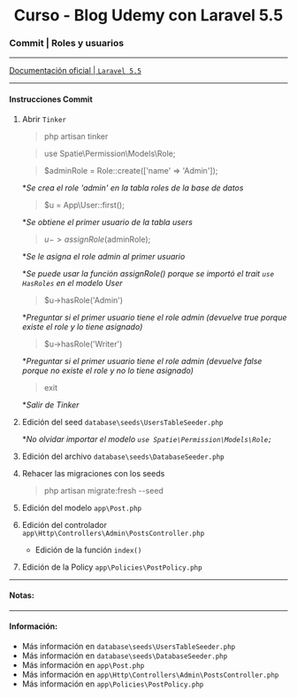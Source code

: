 
<!-- title -->
<h1 align="center">Curso - Blog Udemy con Laravel 5.5</h1>
<!-- end title -->

<!-- commit name -->
### Commit | __Roles y usuarios__
<!-- end commit name -->

- - - - - - - - - - - - - - - - - - - - - - - - - - - - - -

<!-- official documentation -->
[Documentación oficial | `Laravel 5.5` ](https://laravel.com/docs/5.5/)
<!-- end official documentation -->

- - - - - - - - - - - - - - - - - - - - - - - - - - - - - -

<!-- commit instructions -->
#### Instrucciones Commit
1. Abrir `Tinker`
   > php artisan tinker

   > use Spatie\Permission\Models\Role;

   > $adminRole = Role::create(['name' => 'Admin']);

   **Se crea el role 'admin' en la tabla roles de la base de datos*
   > $u = App\User::first();
   
     **Se obtiene el primer usuario de la tabla users*
   > $u->assignRole($adminRole);

   **Se le asigna el role admin al primer usuario*

   **Se puede usar la función assignRole() porque se importó el trait `use HasRoles` en el modelo User*
   > $u->hasRole('Admin')

   **Preguntar si el primer usuario tiene el role admin (devuelve true porque existe el role y lo tiene asignado)*
   > $u->hasRole('Writer')

   **Preguntar si el primer usuario tiene el role admin (devuelve false porque no existe el role y no lo tiene asignado)*
   > exit

   **Salir de Tinker*

2. Edición del seed `database\seeds\UsersTableSeeder.php`

   **No olvidar importar el modelo `use Spatie\Permission\Models\Role;`*
3. Edición del archivo `database\seeds\DatabaseSeeder.php`
4. Rehacer las migraciones con los seeds
   > php artisan migrate:fresh --seed
5. Edición del modelo `app\Post.php`
6. Edición del controlador `app\Http\Controllers\Admin\PostsController.php`
   - Edición de la función `index()`
7. Edición de la Policy `app\Policies\PostPolicy.php`
<!-- end commit instructions -->

- - - - - - - - - - - - - - - - - - - - - - - - - - - - - -

<!-- notes -->
#### Notas:
<!-- end notes -->

- - - - - - - - - - - - - - - - - - - - - - - - - - - - - -

<!-- information -->
#### Información:
- Más información en `database\seeds\UsersTableSeeder.php`
- Más información en `database\seeds\DatabaseSeeder.php`
- Más información en `app\Post.php`
- Más información en `app\Http\Controllers\Admin\PostsController.php`
- Más información en `app\Policies\PostPolicy.php`
<!-- end information -->